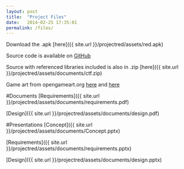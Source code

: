 ```yaml
---
layout: post
title:  "Project Files"
date:   2014-02-25 17:35:01
permalink: /files/
---
```


Download the .apk [here]({{ site.url }}/projectred/assets/red.apk)

Source code is available on [GitHub](https://github.com/capstone-ua-redepsilon/projectred)

Source with referenced libraries included is also in .zip [here]({{ site.url }}/projectred/assets/documents/ctf.zip)

Game art from opengameart.org [here](http://opengameart.org/content/sorlo-ultimate-smash-friends) and [here](http://opengameart.org/content/surge-of-opensurge-for-ultimate-smash-friends)

#Documents
[Requirements]({{ site.url }}/projectred/assets/documents/requirements.pdf)

[Design]({{ site.url }}/projectred/assets/documents/design.pdf)

#Presentations
[Concept]({{ site.url }}/projectred/assets/documents/Concept.pptx)

[Requirements]({{ site.url }}/projectred/assets/documents/requirements.pptx)

[Design]({{ site.url }}/projectred/assets/documents/design.pptx)